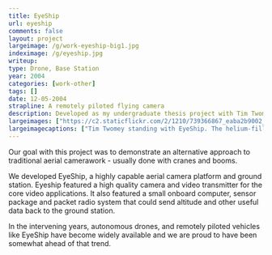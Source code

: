 ```yaml
---
title: EyeShip
url: eyeship
comments: false
layout: project
largeimage: /g/work-eyeship-big1.jpg
indeximage: /g/eyeship.jpg
writeup: 
type: Drone, Base Station
year: 2004
categories: [work-other]
tags: []
date: 12-05-2004
strapline: A remotely piloted flying camera
description: Developed as my undergraduate thesis project with Tim Twomey, EyeShip was a remotely piloted airship that captured TV quality video and sensor data, relayed that content to a ground station. The ground station then streamed this content live on the web.
largeimages: ["https://c2.staticflickr.com/2/1210/739366867_eaba2b9002_o.jpg","https://c2.staticflickr.com/2/1260/740224256_a00a51194a_o.jpg","https://c2.staticflickr.com/2/1417/740230420_c74be6b633_o.jpg"]
largeimagecaptions: ["Tim Twomey standing with EyeShip. The helium-filled envelope measured just over two metres in length, and could easily lift the camera and sensor payload.","EyeShip's camera pod, which featured a custom-made pan-tilt-zoom mechanism. The unsightly bag of bolts is additional ballast.","The internal electronics of EyeShip showing a motor control board, an OOPic microcontroller, packet radio transceiver and video transmitter."]
---
```

Our goal with this project was to demonstrate an alternative approach to traditional aerial camerawork - usually done with cranes and booms. 

We developed EyeShip, a highly capable aerial camera platform and ground station. Eyeship featured a high quality camera and video transmitter for the core video applications. It also featured a small onboard computer, sensor package and packet radio system that could send altitude and other useful data back to the ground station.

In the intervening years, autonomous drones, and remotely piloted vehicles like EyeShip have become widely available and we are proud to have been somewhat ahead of that trend.